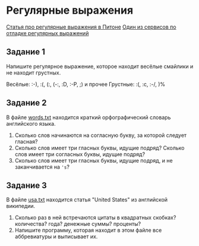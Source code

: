 Регулярные выражения
====================

[Статья про регулярные выражения в Питоне](http://blog.dzinko.org/2011/03/python.html)
[Один из сервисов по отладке регулярных выражений](https://pythex.org/)


Задание 1
---------

Напишите регулярное выражение, которое находит весёлые смайлики и не находит грустных.

Весёлые: :-), :(, (:, (-:, :D, :-P, ;) и прочее
Грустные: :(, :c, :-/, )%


Задание 2
---------

В файле [words.txt](words.txt) находится краткий орфографический словарь английского языка.

1. Сколько слов начинаются на согласную букву, за которой следует гласная?
2. Сколько слов имеет три гласных буквы, идущие подряд? Сколько слов имеет три согласных буквы, идущие подряд?
3. Сколько слов имеет три гласных буквы, идущие подряд, и не заканчивается на `'s`?


Задание 3
---------

В файле [usa.txt](usa.txt) находится статья "United States" из английской википедии.

1. Сколько раз в ней встречаются цитаты в квадратных скобках? количества? года? денежные суммы? проценты?
2. Напишите программу, которая находит в этом файле все аббревиатуры и выписывает их.
